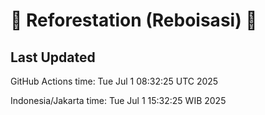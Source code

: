 
# 🌳 Reforestation (Reboisasi) 🌲

## Last Updated

GitHub Actions time: Tue Jul  1 08:32:25 UTC 2025

Indonesia/Jakarta time: Tue Jul  1 15:32:25 WIB 2025
